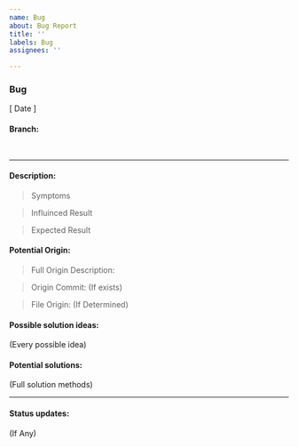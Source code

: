 ```yaml
---
name: Bug
about: Bug Report
title: ''
labels: Bug
assignees: ''

---
```


### Bug
[ Date ]

#### Branch:

` `

---------

#### Description:
>Symptoms

>Influinced Result

>Expected Result

#### Potential Origin:

>Full Origin Description:

>Origin Commit:
(If exists)

>File Origin:
(If Determined)

#### Possible solution ideas:
(Every possible idea)

#### Potential solutions:
(Full solution methods)

-------
#### Status updates:
(If Any)
